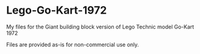 # Lego-Go-Kart-1972
My files for the Giant building block version of Lego Technic model Go-Kart 1972 

Files are provided as-is for non-commercial use only.
